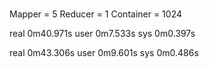 ###
Mapper = 5
Reducer = 1
Container = 1024

real    0m40.971s
user    0m7.533s
sys     0m0.397s

real    0m43.306s
user    0m9.601s
sys     0m0.486s
###